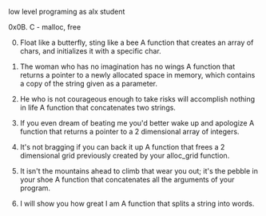 low level programing as alx student

0x0B. C - malloc, free

0. Float like a butterfly, sting like a bee
  A function that creates an array of chars, and initializes it with a specific char.

1. The woman who has no imagination has no wings
   A  function that returns a pointer to a newly allocated space in memory, which contains a copy of the string given as a parameter.

2. He who is not courageous enough to take risks will accomplish nothing in life
   A function that concatenates two strings.

3. If you even dream of beating me you'd better wake up and apologize
   A function that returns a pointer to a 2 dimensional array of integers.

4. It's not bragging if you can back it up
   A function that frees a 2 dimensional grid previously created by your alloc_grid function.

5. It isn't the mountains ahead to climb that wear you out; it's the pebble in your shoe
   A  function that concatenates all the arguments of your program.

6. I will show you how great I am
   A function that splits a string into words.
